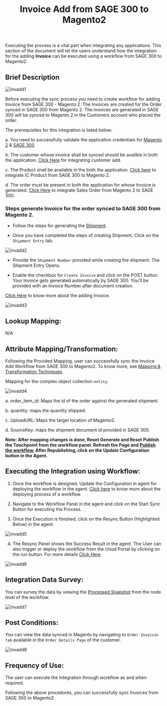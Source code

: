 ﻿---
title: "Invoice  Add from SAGE 300 to Magento2"
toc: true
tag: developers
category: "Integration"
menus: 
    sagemagentointegration:
        title: "Invoice  Add"
        icon: fa fa-wpexplorer
        identifier: sage300magentoinvoiceadd
---

Executing the process is a vital part when integrating any applications. This section of the document will let the users understand how the integration for the adding **Invoice** can be executed using a workflow from SAGE 300 to Magento2.

## Brief Description

![invadd1](\staticfiles\integration\Sage300-Magento\invadd1.PNG)

Before executing the sync process you need to create workflow for adding Invoice from SAGE 300 - Magento 2. The Invoices are created for the Order synced in SAGE 300 from Magento 2. The invoices are generated in SAGE 300 will be synced to Magento 2 in the Customers account who placed the order.

The prerequisites for this integration is listed below:

a. You need to successfully validate the application credentials for [Magento 2](/connectors/magento2/) & [SAGE 300](/connectors/sage300/)  

b. The customer whose invoice shall be synced should be availble in both the application. [Click Here](/integration/customer-add/) for integrating customer add.

c. The Product shall be available in the both the application. [Click here](/integration/ic-product-add/) to integrate IC Product from SAGE 300 to Magento 2.

d. The order must be present in both the application for whose Invoice is generated. [Click Here](/integration/sales-order-add/) to integrate Sales Order from Magento 2 to SAGE 300.

### Steps generate Invoice for the order synced to SAGE 300 from Magento 2.

- Follow the steps for generating the [Shipment](/integration/ic-shipment-add/).

- Once you have completed the steps of creating Shipment, Click on the `Shipment Entry` tab.

![invadd2](\staticfiles\integration\Sage300-Magento\invadd2.PNG)

-  Provide the `Shipment Number` provided while creating the shipment. The Shipment Entry Opens. 

-  Enable the checkbox for `Create Invoice` and click on the POST button. Your Invoice gets generated automatically by SAGE 300. You'll be provided with an Invoice Number after document creation.

[Click Here](http://help.sage300.com/en-us/2017/web/Subsystems/OE/Content/Transactions/ShipmentsAndInvoices/InvoicingShipments.htm) to know more about the adding Invoice.


![invadd3](\staticfiles\integration\Sage300-Magento\invadd3.PNG)

## Lookup Mapping: 

N/A

## Attribute Mapping/Transformation:

Following the Provided Mapping, user can successfully sync the Invoice Add Workflow from SAGE 300 to Magento2. To know more, see [Mapping & Transformation Techniques](/transformation/steps-to-cutomize-prebuilt-mapping/).

Mapping for the complex object collection `entity`.

![invadd4](\staticfiles\integration\Sage300-Magento\invadd4.PNG)

a. order_item_id: Maps the id of the order against the generated shipment.

b. quantity: maps the quantity shipped.

c. UploadURL: Maps the target location of Magento2.

d. SourceKey: maps the shipment document id provided in SAGE 300.

**Note: After mapping changes is done, Reset Generate and Reset Publish the Touchpoint from the workflow panel. Refresh the Page and [Publish the workflow.](/workflow/deploying-and-executing/#publishing-a-workflow) After Republishing, click on the Update Configuration button in the Agent.**

## Executing the Integration using Workflow:

1.	Once the workflow is designed, Update the Configuration in agent for deploying the workflow in the agent. [Click here](/workflow/deploying-and-executing/) to know more about the deploying process of a workflow.

2.	Navigate to the Workflow Panel in the agent and click on the Start Sync Button for executing the Process.

3.	Once the Execution is finished, click on the Resync Button (Highlighted Below) in the agent.

![invadd5](\staticfiles\integration\Sage300-Magento\invadd5.PNG)

4. The Resync Panel shows the Success Result in the agent. The User can also trigger or deploy the workflow from the cloud Portal by clicking on the run button. For more details [Click Here](/workflow/deploying-and-executing/#executing-the-workflow).

![invadd6](\staticfiles\integration\Sage300-Magento\invadd6.PNG)

## Integration Data Survey:

You can survey the data by viewing the [Processed Snapshot](/workflow/list-of-snapshot/)  from the node level of the workflow.

![invadd7](\staticfiles\integration\Sage300-Magento\invadd7.PNG)

## Post Conditions:
You can view the data synced in Magento by navigating to `Order Invoices tab` available in the `Order Details Page` of the customer.

![invadd8](\staticfiles\integration\Sage300-Magento\invadd8.PNG)

## Frequency of Use:

The user can execute the Integration through workflow as and when required. 

Following the above procedures, you can successfully sync Invoices from SAGE 300 to Magento2.


